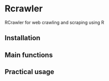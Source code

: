 # Rcrawler
RCrawler for web crawling and scraping using R

## Installation
## Main functions
## Practical usage

